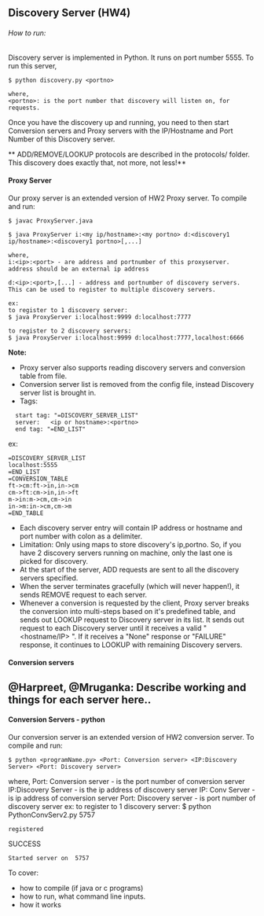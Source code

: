 ## Discovery Server (HW4)

###### How to run:

Discovery server is implemented in Python. It runs on port number 5555. To run this server, 
```
$ python discovery.py <portno>

where,
<portno>: is the port number that discovery will listen on, for requests.
```

Once you have the discovery up and running, you need to then start Conversion servers and Proxy servers with the IP/Hostname and Port Number of this Discovery server.

** ADD/REMOVE/LOOKUP protocols are described in the protocols/ folder. This discovery does exactly that, not more, not less!**

#### Proxy Server

Our proxy server is an extended version of HW2 Proxy server.
To compile and run:
```
$ javac ProxyServer.java
```

```
$ java ProxyServer i:<my ip/hostname>:<my portno> d:<discovery1 ip/hostname>:<discovery1 portno>[,...]

where,
i:<ip>:<port> - are address and portnumber of this proxyserver. address should be an external ip address

d:<ip>:<port>,[...] - address and portnumber of discovery servers. This can be used to register to multiple discovery servers.

ex:
to register to 1 discovery server:
$ java ProxyServer i:localhost:9999 d:localhost:7777

to register to 2 discovery servers:
$ java ProxyServer i:localhost:9999 d:localhost:7777,localhost:6666
```

**Note:**
* Proxy server also supports reading discovery servers and conversion table from file. 
* Conversion server list is removed from the config file, instead Discovery server list is brought in.
* Tags: 
```
  start tag: "=DISCOVERY_SERVER_LIST" 
  server:	<ip or hostname>:<portno>
  end tag: "=END_LIST"
```
ex:
```
=DISCOVERY_SERVER_LIST
localhost:5555
=END_LIST
=CONVERSION_TABLE
ft->cm:ft->in,in->cm
cm->ft:cm->in,in->ft
m->in:m->cm,cm->in
in->m:in->cm,cm->m
=END_TABLE
```
* Each discovery server entry will contain IP address or hostname and port number with colon as a delimiter.
* Limitation: Only using maps to store discovery's ip,portno. So, if you have 2 discovery servers running on machine, only the last one is picked for discovery.
* At the start of the server, ADD requests are sent to all the discovery servers specified. 
* When the server terminates gracefully (which will never happen!), it sends REMOVE request to each server.
* Whenever a conversion is requested by the client, Proxy server breaks the conversion into multi-steps based on it's predefined table, and sends out LOOKUP request to Discovery server in its list. It sends out request to each Discovery server until it receives a valid "<hostname/IP> <portno>". If it receives a "None" response or "FAILURE" response, it continues to LOOKUP with remaining Discovery servers.

#### Conversion servers

## @Harpreet, @Mruganka: Describe working and things for each server here..

#### Conversion Servers - python

Our conversion server is an extended version of HW2 conversion server.
To compile and run:
```
$ python <programName.py> <Port: Conversion server> <IP:Discovery Server> <Port: Discovery server>
```
where,
Port: Conversion server - is the port number of conversion server
IP:Discovery Server - is the ip address of discovery server
IP: Conv Server - is ip address of conversion server
Port: Discovery server - is port number of discovery server
ex:
to register to 1 discovery server:
$ python PythonConvServ2.py 5757
```
registered
```
SUCCESS
```
Started server on  5757
```

To cover:
* how to compile (if java or c programs)
* how to run, what command line inputs.
* how it works

